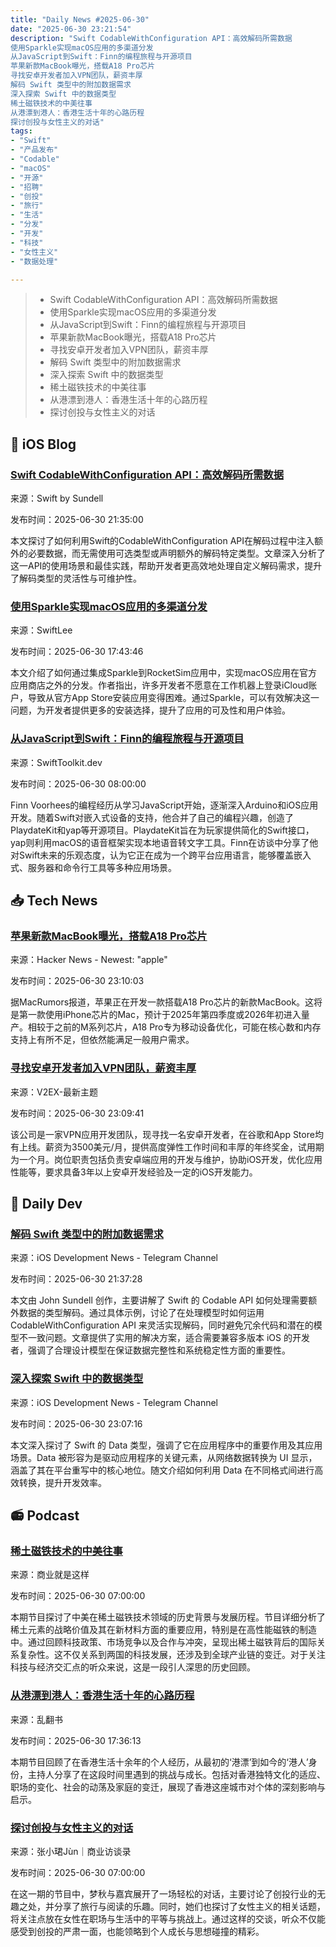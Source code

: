 ```yaml
---
title: "Daily News #2025-06-30"
date: "2025-06-30 23:21:54"
description: "Swift CodableWithConfiguration API：高效解码所需数据
使用Sparkle实现macOS应用的多渠道分发
从JavaScript到Swift：Finn的编程旅程与开源项目
苹果新款MacBook曝光，搭载A18 Pro芯片
寻找安卓开发者加入VPN团队，薪资丰厚
解码 Swift 类型中的附加数据需求
深入探索 Swift 中的数据类型
稀土磁铁技术的中美往事
从港漂到港人：香港生活十年的心路历程
探讨创投与女性主义的对话"
tags: 
- "Swift"
- "产品发布"
- "Codable"
- "macOS"
- "开源"
- "招聘"
- "创投"
- "旅行"
- "生活"
- "分发"
- "开发"
- "科技"
- "女性主义"
- "数据处理"

---
```


> - Swift CodableWithConfiguration API：高效解码所需数据
> - 使用Sparkle实现macOS应用的多渠道分发
> - 从JavaScript到Swift：Finn的编程旅程与开源项目
> - 苹果新款MacBook曝光，搭载A18 Pro芯片
> - 寻找安卓开发者加入VPN团队，薪资丰厚
> - 解码 Swift 类型中的附加数据需求
> - 深入探索 Swift 中的数据类型
> - 稀土磁铁技术的中美往事
> - 从港漂到港人：香港生活十年的心路历程
> - 探讨创投与女性主义的对话

## 🍎 iOS Blog

### [Swift CodableWithConfiguration API：高效解码所需数据](https://www.swiftbysundell.com/articles/decoding-swift-types-that-require-additional-data)

来源：Swift by Sundell

发布时间：2025-06-30 21:35:00

本文探讨了如何利用Swift的CodableWithConfiguration API在解码过程中注入额外的必要数据，而无需使用可选类型或声明额外的解码特定类型。文章深入分析了这一API的使用场景和最佳实践，帮助开发者更高效地处理自定义解码需求，提升了解码类型的灵活性与可维护性。

### [使用Sparkle实现macOS应用的多渠道分发](https://www.avanderlee.com/xcode/sparkle-distribution-apps-in-and-out-of-the-mac-app-store/)

来源：SwiftLee

发布时间：2025-06-30 17:43:46

本文介绍了如何通过集成Sparkle到RocketSim应用中，实现macOS应用在官方应用商店之外的分发。作者指出，许多开发者不愿意在工作机器上登录iCloud账户，导致从官方App Store安装应用变得困难。通过Sparkle，可以有效解决这一问题，为开发者提供更多的安装选择，提升了应用的可及性和用户体验。

### [从JavaScript到Swift：Finn的编程旅程与开源项目](https://swifttoolkit.dev/posts/dc-finn)

来源：SwiftToolkit.dev

发布时间：2025-06-30 08:00:00

Finn Voorhees的编程经历从学习JavaScript开始，逐渐深入Arduino和iOS应用开发。随着Swift对嵌入式设备的支持，他合并了自己的编程兴趣，创造了PlaydateKit和yap等开源项目。PlaydateKit旨在为玩家提供简化的Swift接口，yap则利用macOS的语音框架实现本地语音转文字工具。Finn在访谈中分享了他对Swift未来的乐观态度，认为它正在成为一个跨平台应用语言，能够覆盖嵌入式、服务器和命令行工具等多种应用场景。

## 📥 Tech News

### [苹果新款MacBook曝光，搭载A18 Pro芯片](https://www.macrumors.com/2025/06/30/new-macbook-with-a18-chip-spotted/)

来源：Hacker News - Newest: "apple"

发布时间：2025-06-30 23:10:03

据MacRumors报道，苹果正在开发一款搭载A18 Pro芯片的新款MacBook。这将是第一款使用iPhone芯片的Mac，预计于2025年第四季度或2026年初进入量产。相较于之前的M系列芯片，A18 Pro专为移动设备优化，可能在核心数和内存支持上有所不足，但依然能满足一般用户需求。

### [寻找安卓开发者加入VPN团队，薪资丰厚](https://www.v2ex.com/t/1142099)

来源：V2EX-最新主题

发布时间：2025-06-30 23:09:41

该公司是一家VPN应用开发团队，现寻找一名安卓开发者，在谷歌和App Store均有上线。薪资为3500美元/月，提供高度弹性工作时间和丰厚的年终奖金，试用期为一个月。岗位职责包括负责安卓端应用的开发与维护，协助iOS开发，优化应用性能等，要求具备3年以上安卓开发经验及一定的iOS开发能力。

## 💾 Daily Dev

### [解码 Swift 类型中的附加数据需求](https://www.swiftbysundell.com/articles/decoding-swift-types-that-require-additional-data/)

来源：iOS Development News - Telegram Channel

发布时间：2025-06-30 21:37:28

本文由 John Sundell 创作，主要讲解了 Swift 的 Codable API 如何处理需要额外数据的类型解码。通过具体示例，讨论了在处理模型时如何运用 CodableWithConfiguration API 来灵活实现解码，同时避免冗余代码和潜在的模型不一致问题。文章提供了实用的解决方案，适合需要兼容多版本 iOS 的开发者，强调了合理设计模型在保证数据完整性和系统稳定性方面的重要性。

### [深入探索 Swift 中的数据类型](https://blog.jacobstechtavern.com/p/data-deep-dive)

来源：iOS Development News - Telegram Channel

发布时间：2025-06-30 23:07:16

本文深入探讨了 Swift 的 Data 类型，强调了它在应用程序中的重要作用及其应用场景。Data 被形容为是驱动应用程序的关键元素，从网络数据转换为 UI 显示，涵盖了其在平台重写中的核心地位。随文介绍如何利用 Data 在不同格式间进行高效转换，提升开发效率。

## 📻 Podcast

### [稀土磁铁技术的中美往事](https://www.xiaoyuzhoufm.com/episode/68615322bef90978ec7edfea)

来源：商业就是这样

发布时间：2025-06-30 07:00:00

本期节目探讨了中美在稀土磁铁技术领域的历史背景与发展历程。节目详细分析了稀土元素的战略价值及其在新材料方面的重要应用，特别是在高性能磁铁的制造中。通过回顾科技政策、市场竞争以及合作与冲突，呈现出稀土磁铁背后的国际关系复杂性。这不仅关系到两国的科技发展，还涉及到全球产业链的变迁。对于关注科技与经济交汇点的听众来说，这是一段引人深思的历史回顾。

### [从港漂到港人：香港生活十年的心路历程](https://www.xiaoyuzhoufm.com/episode/68625a02bef90978eca22896)

来源：乱翻书

发布时间：2025-06-30 17:36:13

本期节目回顾了在香港生活十余年的个人经历，从最初的‘港漂’到如今的‘港人’身份，主持人分享了在这段时间里遇到的挑战与成长。包括对香港独特文化的适应、职场的变化、社会的动荡及家庭的变迁，展现了香港这座城市对个体的深刻影响与启示。

### [探讨创投与女性主义的对话](https://www.xiaoyuzhoufm.com/episode/685f7581bef90978ec4cf3c0)

来源：张小珺Jùn｜商业访谈录

发布时间：2025-06-30 07:00:00

在这一期的节目中，梦秋与嘉宾展开了一场轻松的对话，主要讨论了创投行业的无趣之处，并分享了旅行与阅读的乐趣。同时，她们也探讨了女性主义的相关话题，将关注点放在女性在职场与生活中的平等与挑战上。通过这样的交谈，听众不仅能感受到创投的严肃一面，也能领略到个人成长与思想碰撞的精彩。
